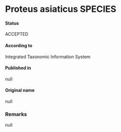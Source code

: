 Proteus asiaticus SPECIES
=======

#### Status
ACCEPTED

#### According to
Integrated Taxonomic Information System

#### Published in
null

#### Original name
null

### Remarks
null